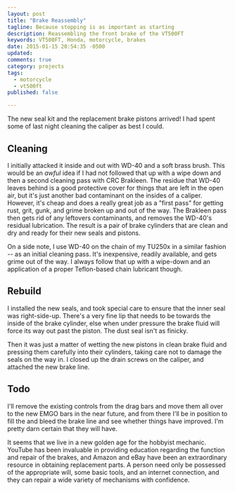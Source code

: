 ```yaml
---
layout: post
title: "Brake Reassembly"
tagline: Because stopping is as important as starting
description: Reassembling the front brake of the VT500FT
keywords: VT500FT, Honda, motorcycle, brakes
date: 2015-01-15 20:54:35 -0500
updated:
comments: true
category: projects
tags:
  - motorcycle
  - vt500ft
published: false

---
```


The new seal kit and the replacement brake pistons arrived! I had
spent some of last night cleaning the caliper as best I could.

<!-- more -->

## Cleaning

I initially attacked it inside and out with WD-40 and a soft brass
brush. This would be an *awful* idea if I had not followed that up
with a wipe down and then a second cleaning pass with CRC
Brakleen. The residue that WD-40 leaves behind is a good protective
cover for things that are left in the open air, but it's just another
bad contaminant on the insides of a caliper. However, it's cheap and
does a really great job as a "first pass" for getting rust, grit,
gunk, and grime broken up and out of the way. The Brakleen pass then
gets rid of any leftovers contaminants, and removes the WD-40's
residual lubrication. The result is a pair of brake cylinders that are
clean and dry and ready for their new seals and pistons.

On a side note, I use WD-40 on the chain of my TU250x in a similar
fashion -- as an initial cleaning pass. It's inexpensive, readily
available, and gets grime out of the way. I always follow that up with
a wipe-down and an application of a proper Teflon-based chain
lubricant though.

## Rebuild

I installed the new seals, and took special care to ensure that the
inner seal was right-side-up. There's a very fine lip that needs to be
towards the inside of the brake cylinder, else when under pressure the
brake fluid will force its way out past the piston. The dust seal
isn't as finicky.

Then it was just a matter of wetting the new pistons in clean brake
fluid and pressing them carefully into their cylinders, taking care
not to damage the seals on the way in. I closed up the drain screws on
the caliper, and attached the new brake line.

## Todo

I'll remove the existing controls from the drag bars and move them all
over to the new EMGO bars in the near future, and from there I'll be
in position to fill the and bleed the brake line and see whether
things have improved. I'm pretty darn certain that they will have.

It seems that we live in a new golden age for the hobbyist
mechanic. YouTube has been invaluable in providing education regarding
the function and repair of the brakes, and Amazon and eBay have been
an extraordinary resource in obtaining replacement parts. A person
need only be possessed of the appropriate will, some basic tools, and
an internet connection, and they can repair a wide variety of
mechanisms with confidence.
